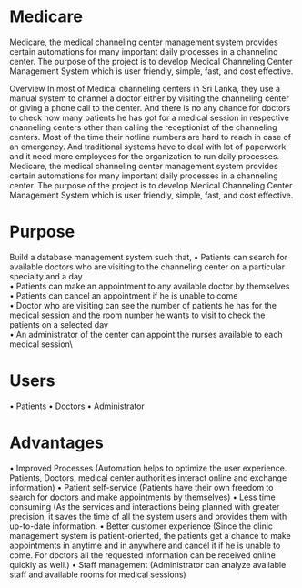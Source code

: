 # Medicare
Medicare, the medical channeling center management system provides certain automations for many important daily processes in a channeling center. The purpose of the project is to develop Medical Channeling Center Management System which is user friendly, simple, fast, and cost effective.

Overview
In most of Medical channeling centers in Sri Lanka, they use a manual system to channel
a doctor either by visiting the channeling center or giving a phone call to the center. And
there is no any chance for doctors to check how many patients he has got for a medical
session in respective channeling centers other than calling the receptionist of the
channeling centers. Most of the time their hotline numbers are hard to reach in case of
an emergency. And traditional systems have to deal with lot of paperwork and it need
more employees for the organization to run daily processes.
Medicare, the medical channeling center management system provides certain automations for
many important daily processes in a channeling center. The purpose of the project is to
develop Medical Channeling Center Management System which is user friendly, simple,
fast, and cost effective.

# Purpose

Build a database management system such that,
• Patients can search for available doctors who are visiting to the channeling center
on a particular specialty and a day\
• Patients can make an appointment to any available doctor by themselves\
• Patients can cancel an appointment if he is unable to come\
• Doctor who are visiting can see the number of patients he has for the medical
session and the room number he wants to visit to check the patients on a
selected day\
• An administrator of the center can appoint the nurses available to each medical
session\

# Users

• Patients
• Doctors
• Administrator

# Advantages
• Improved Processes (Automation helps to optimize the user experience. Patients,
Doctors, medical center authorities interact online and exchange information)
• Patient self-service (Patients have their own freedom to search for doctors and make
appointments by themselves)
• Less time consuming (As the services and interactions being planned with greater
precision, it saves the time of all the system users and provides them with up-to-date
information.
• Better customer experience (Since the clinic management system is patient-oriented,
the patients get a chance to make appointments in anytime and in anywhere and cancel
it if he is unable to come. For doctors all the requested information can be received
online quickly as well.)
• Staff management (Administrator can analyze available staff and available rooms for
medical sessions)
